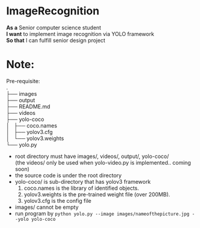 # ImageRecognition
**As a** Senior computer science student  
**I want** to implement image recognition via YOLO framework  
**So that** I can fulfill senior design project  

# Note:

Pre-requisite:  
.  
├── images  
├── output  
├── README.md  
├── videos  
├── yolo-coco  
│   ├── coco.names  
│   ├── yolov3.cfg  
│   └── yolov3.weights  
└── yolo.py  
  
- root directory must have images/, videos/, output/, yolo-coco/  
(the videos/ only be used when yolo-video.py is implemented.. coming soon)  
- the source code is under the root directory  
- yolo-coco/ is sub-directory that has yolov3 framework  
  1. coco.names is the library of identified objects.  
  2. yolov3.weights is the pre-trained weight file (over 200MB).  
  3. yolov3.cfg is the config file
- images/ cannot be empty
- run program by `python yolo.py --image images/nameofthepicture.jpg --yolo yolo-coco`  
